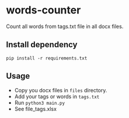 # words-counter
Count all words from tags.txt file in all docx files.

## Install dependency 
```
pip install -r requirements.txt
```

## Usage
- Copy you docx files in `files` directory.
- Add your tags or words in `tags.txt`
- Run `python3 main.py`
- See file_tags.xlsx                                                                                                                                                                                        